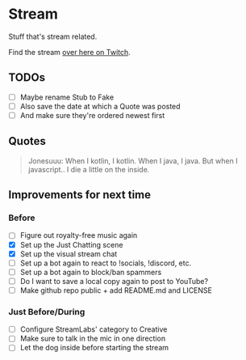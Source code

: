 # Stream
Stuff that's stream related.

Find the stream [over here on Twitch](https://twitch.tv/livecodingwithsch3lp).

## TODOs

* [ ] Maybe rename Stub to Fake
* [ ] Also save the date at which a Quote was posted
* [ ] And make sure they're ordered newest first

## Quotes

> Jonesuuu: When I kotlin, I kotlin. When I java, I java. But when I javascript.. I die a little on the inside.

## Improvements for next time
### Before
* [ ] Figure out royalty-free music again
* [x] Set up the Just Chatting scene
* [x] Set up the visual stream chat
* [ ] Set up a bot again to react to !socials, !discord, etc.
* [ ] Set up a bot again to block/ban spammers
* [ ] Do I want to save a local copy again to post to YouTube?
* [ ] Make github repo public + add README.md and LICENSE

### Just Before/During
* [ ] Configure StreamLabs' category to Creative 
* [ ] Make sure to talk in the mic in one direction
* [ ] Let the dog inside before starting the stream
